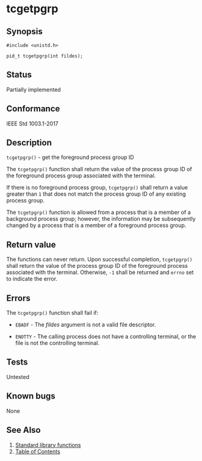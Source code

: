 # tcgetpgrp

## Synopsis

`#include <unistd.h>`

`pid_t tcgetpgrp(int fildes);`

## Status

Partially implemented

## Conformance

IEEE Std 1003.1-2017

## Description

`tcgetpgrp()` - get the foreground process group ID

The `tcgetpgrp()` function shall return the value of the process group ID of the foreground process group associated
with the terminal.

If there is no foreground process group, `tcgetpgrp()` shall return a value greater than `1` that does not match the
process group ID of any existing process group.

The `tcgetpgrp()` function is allowed from a process that is a member of a background process group; however, the
information may be subsequently changed by a process that is a member of a foreground process group.

## Return value

The functions can never return. Upon successful completion, `tcgetpgrp()` shall return the value of the process
group ID of the foreground process associated with the terminal. Otherwise, `-1` shall be returned and `errno`
set to indicate the error.

## Errors

The `tcgetpgrp()` function shall fail if:

* `EBADF` - The _fildes_ argument is not a valid file descriptor.

* `ENOTTY` - The calling process does not have a controlling terminal, or the file is not the controlling terminal.

## Tests

Untested

## Known bugs

None

## See Also

1. [Standard library functions](../README.md)
2. [Table of Contents](../../../README.md)
